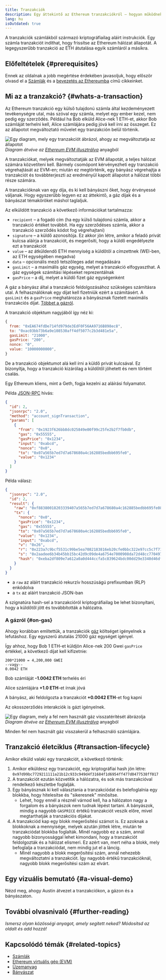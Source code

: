 ```yaml
---
title: Tranzakciók
description: Egy áttekintő az Ethereum tranzakciókról – hogyan működnek, az adatszerkezetük és hogyan lehet őket elküldeni egy alkalmazáson keresztül.
lang: hu
isOutdated: true
---
```


A tranzakciók számlákból származó kriptográfiailag aláírt instrukciók. Egy számla tranzakciót indíthat, hogy frissítse az Ethereum hálózat állapotát. A legegyszerűbb tranzakció az ETH átutalása egyik számláról a másikra.

## Előfeltételek {#prerequisites}

Ennek az oldalnak a jobb megértése érdekében javasoljuk, hogy először olvasd el a [Számlák](/developers/docs/accounts/) és a [bevezetés az Ethereumba](/developers/docs/intro-to-ethereum/) című cikkeinket.

## Mi az a tranzakció? {#whats-a-transaction}

Az Ethereum tranzakció egy külső tulajdonú számla által kezdeményezett tevékenységre utal, más szóval egy számla, melyet egy ember kezel, nem pedig egy szerződés. Például ha Bob elküld Alice-nek 1 ETH-et, akkor Bob számláját terhelni kell, Alice számlájára pedig jóvá kell írni az összeget. Ez az állapotot megváltoztató művelet egy tranzakción belül történik.

![Egy diagram, mely egy tranzakciót ábrázol, ahogy az megváltoztatja az állapotot](./tx.png) _Diagram átvéve az [Ethereum EVM illusztrálva](https://takenobu-hs.github.io/downloads/ethereum_evm_illustrated.pdf)_ anyagból

A tranzakciókat, melyek megváltoztatják az EVM állapotát, a teljes hálózat számára közvetíteni kell. Bármely csomópont kérvényezheti egy tranzakció végrehajtását az EVM-en; miután ez megtörténik, egy bányász végrehajtja a tranzakciót és továbbterjeszti az eredményül kapott állapotot a hálózat többi része számára.

A tranzakcióknak van egy díja, és ki kell bányászni őket, hogy érvényessé váljanak. Hogy egyszerűbb legyen ez az áttekintő, a gáz díjak és a bányászat témaköröket máshol taglaljuk.

Az elküldött tranzakció a következő információkat tartalmazza:

- `recipient` – a fogadó cím (ha egy külső tulajdonú számla, akkor a tranzakció értéket továbbít. Ha egy szerződéses számla, akkor a tranzakció szerződés kódot fog végrehajtani)
- `signature` – a küldő azonosítója. Ez akkor jön létre, amikor a feladó privát kulcsa aláírja a tranzakciót, és megerősíti, hogy a küldő engedélyezte ezt a tranzakciót
- `value` – az átküldendő ETH mennyiség a küldőtől a címzettnek (WEI-ben, az ETH egységében megadva)
- `data` – opcionális mező tetszőleges adat megadására
- `gasLimit` – a maximális gáz egység, melyet a tranzakció elfogyaszthat. A gáz egységek számítási lépéseket reprezentálnak
- `gasPrice` – a díj, melyet a küldő fizet gáz egységenként

A gáz a bányász által a tranzakció feldolgozásához szükséges számításra utal. A felhasználóknak egy díjat kell fizetniük ezért a számításért. A `gasLimit` és a `gasPrice` meghatározza a bányásznak fizetett maximális tranzakciós díjat. [Többet a gázról](/developers/docs/gas/).

A tranzakció objektum nagyjából így néz ki:

```js
{
  from: "0xEA674fdDe714fd979de3EdF0F56AA9716B898ec8",
  to: "0xac03bb73b6a9e108530aff4df5077c2b3d481e5a",
  gasLimit: "21000",
  gasPrice: "200",
  nonce: "0",
  value: "10000000000",
}
```

De a tranzakció objektumot alá kell írni a küldő privát kulcsával. Ez bizonyítja, hogy a tranzakció kizárólag a küldőtől jöhetett és nem történt csalás.

Egy Ethereum kliens, mint a Geth, fogja kezelni az aláírási folyamatot.

Példa [JSON-RPC](https://eth.wiki/json-rpc/API) hívás:

```json
{
  "id": 2,
  "jsonrpc": "2.0",
  "method": "account_signTransaction",
  "params": [
    {
      "from": "0x1923f626bb8dc025849e00f99c25fe2b2f7fb0db",
      "gas": "0x55555",
      "gasPrice": "0x1234",
      "input": "0xabcd",
      "nonce": "0x0",
      "to": "0x07a565b7ed7d7a678680a4c162885bedbb695fe0",
      "value": "0x1234"
    }
  ]
}
```

Példa válasz:

```json
{
  "jsonrpc": "2.0",
  "id": 2,
  "result": {
    "raw": "0xf88380018203339407a565b7ed7d7a678680a4c162885bedbb695fe080a44401a6e4000000000000000000000000000000000000000000000000000000000000001226a0223a7c9bcf5531c99be5ea7082183816eb20cfe0bbc322e97cc5c7f71ab8b20ea02aadee6b34b45bb15bc42d9c09de4a6754e7000908da72d48cc7704971491663",
    "tx": {
      "nonce": "0x0",
      "gasPrice": "0x1234",
      "gas": "0x55555",
      "to": "0x07a565b7ed7d7a678680a4c162885bedbb695fe0",
      "value": "0x1234",
      "input": "0xabcd",
      "v": "0x26",
      "r": "0x223a7c9bcf5531c99be5ea7082183816eb20cfe0bbc322e97cc5c7f71ab8b20e",
      "s": "0x2aadee6b34b45bb15bc42d9c09de4a6754e7000908da72d48cc7704971491663",
      "hash": "0xeba2df809e7a612a0a0d444ccfa5c839624bdc00dd29e3340d46df3870f8a30e"
    }
  }
}
```

- a `raw` az aláírt tranzakció rekurzív hosszúságú prefixumban (RLP) enkódolva
- a `tx` az aláírt tranzakció JSON-ban

A szignatúra hash-sel a tranzakcióról kriptográfiailag be lehet bizonyítani, hogy a küldőtől jött és továbbították a hálózatra.

### A gázról {#on-gas}

Ahogy korábban említettük, a tranzakciók [gáz](/developers/docs/gas/) költséget igényelnek a lefutáshoz. Egy egyszerű átutalás 21000 gáz egységet igényel.

Így ahhoz, hogy Bob 1 ETH-et küldjön Alice-nek 200 Gwei `gasPrice` értékkel, a következő díjat kell kifizetnie:

```
200*21000 = 4,200,000 GWEI
--vagy--
0.0042 ETH
```

Bob számláját **-1.0042 ETH** terhelés éri

Alice számlájára **+1.0 ETH**-et írnak jóvá

A bányász, aki feldolgozta a tranzakciót **+0.0042 ETH**-et fog kapni

Az okosszerződés interakciók is gázt igényelnek.

![Egy diagram, mely a fel nem használt gáz visszatérítését ábrázolja](./gas-tx.png) _Diagram átvéve az [Ethereum EVM illusztrálva](https://takenobu-hs.github.io/downloads/ethereum_evm_illustrated.pdf)_ anyagból

Minden fel nem használt gáz visszakerül a felhasználó számlájára.

## Tranzakció életciklus {#transaction-lifecycle}

Amikor elküld valaki egy tranzakciót, a következő történik:

1. Amikor elküldesz egy tranzakciót, egy kriptográfiai hash jön létre: `0x97d99bc7729211111a21b12c933c949d4f31684f1d6954ff477d0477538ff017`
2. A tranzakciót ezután közvetítik a hálózatra, és sok más tranzakcióval rendelkező készletbe foglalják.
3. Egy bányásznak ki kell választania a tranzakciódat és belefoglalnia egy blokkba, hogy hitelesítse és "sikeresnek" minősítse.
   - Lehet, hogy ennél a résznél várnod kell, ha a hálózaton nagy a forgalom és a bányászok nem tudnak lépést tartani. A bányászok, mindig a nagyobb `GASPRICE` értékű tranzakciót veszik előre, mivel megtarthatják a tranzakciós díjakat.
4. A tranzakciód kap egy blokk megerősítési számot is. Ez azoknak a blokkoknak a mennyisége, melyek azután jöttek létre, miután te tranzakciódat blokkba foglalták. Minél nagyobb ez a szám, annál nagyobb bizonyossággal lehet kimondani, hogy a tranzakciót feldolgozták és a hálózat elismeri. Ez azért van, mert néha a blokk, mely befoglalja a tranzakciódat, nem mindig jut el a láncig.
   - Minél nagyobb a blokk megerősítési szám, annál nehezebb megváltoztatni a tranzakciót. Így nagyobb értékű tranzakcióknál, nagyobb blokk megerősítési szám az elvárt.

## Egy vizuális bemutató {#a-visual-demo}

Nézd meg, ahogy Austin átvezet a tranzakciókon, a gázon és a bányászaton.

<YouTube id="er-0ihqFQB0" />

## További olvasnivaló {#further-reading}

_Ismersz olyan közösségi anyagot, amely segített neked? Módosítsd az oldalt és add hozzá!_

## Kapcsolódó témák {#related-topics}

- [Számlák](/developers/docs/accounts/)
- [Ethereum virtuális gép (EVM)](/developers/docs/evm/)
- [Üzemanyag](/developers/docs/gas/)
- [Bányászat](/developers/docs/consensus-mechanisms/pow/mining/)
